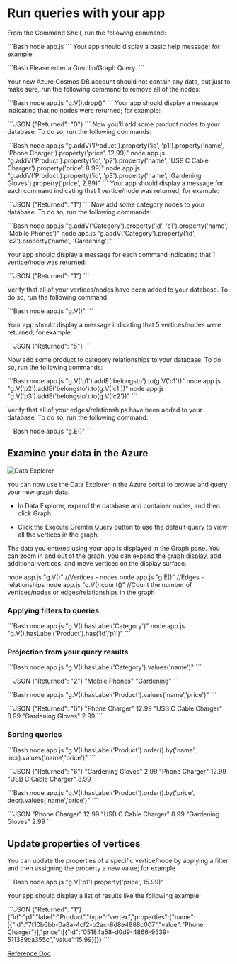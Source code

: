 
# Run queries with your app

From the Command Shell, run the following command:

´´´Bash
node app.js
´´´
Your app should display a basic help message; for example:

´´´Bash
Please enter a Gremlin/Graph Query.
´´´

Your new Azure Cosmos DB account should not contain any data, but just to make sure, run the following command to remove all of the nodes:

´´´Bash
node app.js "g.V().drop()"
´´´
Your app should display a message indicating that no nodes were returned; for example:

´´´JSON
    {"Returned": "0"}
´´´
Now you'll add some product nodes to your database. To do so, run the following commands:

´´´Bash
    node app.js "g.addV('Product').property('id', 'p1').property('name', 'Phone Charger').property('price', 12.99)"
    node app.js "g.addV('Product').property('id', 'p2').property('name', 'USB C Cable Charger').property('price', 8.99)"
    node app.js "g.addV('Product').property('id', 'p3').property('name', 'Gardening Gloves').property('price', 2.99)"
´´´
Your app should display a message for each command indicating that 1 vertice/node was returned; for example:

´´´JSON
{"Returned": "1"}
´´´
Now add some category nodes to your database. To do so, run the following commands:

´´´Bash
    node app.js "g.addV('Category').property('id', 'c1').property('name', 'Mobile Phones')"
    node app.js "g.addV('Category').property('id', 'c2').property('name', 'Gardening')"
´´´

Your app should display a message for each command indicating that 1 vertice/node was returned:

´´´JSON
{"Returned": "1"}
´´´

Verify that all of your vertices/nodes have been added to your database. To do so, run the following command:

´´´Bash
    node app.js "g.V()"
´´´

Your app should display a message indicating that 5 vertices/nodes were returned; for example:

´´´JSON
{"Returned": "5"}
´´´

Now add some product to category relationships to your database. To do so, run the following commands:

´´´Bash
    node app.js "g.V('p1').addE('belongsto').to(g.V('c1'))"
    node app.js "g.V('p2').addE('belongsto').to(g.V('c1'))"
    node app.js "g.V('p3').addE('belongsto').to(g.V('c2'))"
´´´

Verify that all of your edges/relationships have been added to your database. To do so, run the following command:

´´´Bash
    node app.js "g.E()"
´´´

## Examine your data in the Azure

![Data Explorer](https://i.imgur.com/ewIJzAi.png)

You can now use the Data Explorer in the Azure portal to browse and query your new graph data.

* In Data Explorer, expand the database and container nodes, and then click Graph.

* Click the Execute Gremlin Query button to use the default query to view all the vertices in the graph.
  
The data you entered using your app is displayed in the Graph pane. You can zoom in and out of the graph, you can expand the graph display, add additional vertices, and move vertices on the display surface.

node app.js "g.V()" //Vertices - nodes
node app.js "g.E()" //Edges - relationships
node app.js "g.V().count()"  //Count the number of vertices/nodes or edges/relationships in the graph

### Applying filters to queries

´´´Bash
node app.js "g.V().hasLabel('Category')"
node app.js "g.V().hasLabel('Product').has('id','p1')"
´´´

### Projection from your query results

´´´Bash
node app.js "g.V().hasLabel('Category').values('name')"
´´´

´´´JSON
{"Returned": "2"}
"Mobile Phones"
"Gardening"
´´´

´´´Bash
node app.js "g.V().hasLabel('Product').values('name','price')"
´´´

´´´JSON
{"Returned": "6"}
"Phone Charger"
12.99
"USB C Cable Charger"
8.99
"Gardening Gloves"
2.99
´´´

### Sorting queries

´´´Bash
node app.js "g.V().hasLabel('Product').order().by('name', incr).values('name','price')"
´´´

´´´JSON
{"Returned": "6"}
"Gardening Gloves"
2.99
"Phone Charger"
12.99
"USB C Cable Charger"
8.99
´´´

´´´Bash
node app.js "g.V().hasLabel('Product').order().by('price', decr).values('name','price')"
´´´

´´´JSON
"Phone Charger"
12.99
"USB C Cable Charger"
8.99
"Gardening Gloves"
2.99
´´´

## Update properties of vertices

You can update the properties of a specific vertice/node by applying a filter and then assigning the property a new value; for example

´´´Bash
node app.js "g.V('p1').property('price', 15.99)"
´´´

Your app should display a list of results like the following example:

´´´JSON
{"Returned": "1"}
{"id":"p1","label":"Product","type":"vertex","properties":{"name":[{"id":"7f10b6bb-0a8a-4cf2-b2ac-8d8e4888c007","value":"Phone Charger"}],"price":[{"id":"05184a58-d0d9-4866-9539-511389ca355c","value":15.99}]}}
´´´

[Reference Doc]("https://docs.microsoft.com/en-us/learn/modules/store-access-data-cosmos-graph-api/6-exercise-query-graph-data-from-an-application-using-gremlin-api?pivots=javascript")
